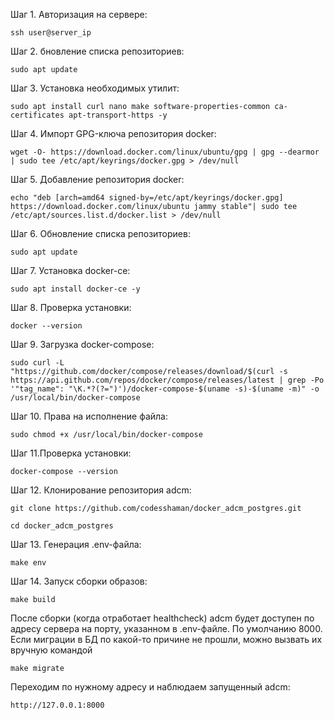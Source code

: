 Шаг 1. Авторизация на сервере:

```
ssh user@server_ip
```

Шаг 2. бновление списка репозиториев:

```
sudo apt update
```

Шаг 3. Установка необходимых утилит:

```
sudo apt install curl nano make software-properties-common ca-certificates apt-transport-https -y
```

Шаг 4. Импорт GPG-ключа репозитория docker:

```
wget -O- https://download.docker.com/linux/ubuntu/gpg | gpg --dearmor | sudo tee /etc/apt/keyrings/docker.gpg > /dev/null
```

Шаг 5. Добавление репозитория docker:

```
echo "deb [arch=amd64 signed-by=/etc/apt/keyrings/docker.gpg] https://download.docker.com/linux/ubuntu jammy stable"| sudo tee /etc/apt/sources.list.d/docker.list > /dev/null
```

Шаг 6. Обновление списка репозиториев:

```
sudo apt update
```

Шаг 7. Установка docker-ce:

```
sudo apt install docker-ce -y
```

Шаг 8. Проверка установки:

```
docker --version
```

Шаг 9. Загрузка docker-compose:

```
sudo curl -L "https://github.com/docker/compose/releases/download/$(curl -s https://api.github.com/repos/docker/compose/releases/latest | grep -Po '"tag_name": "\K.*?(?=")')/docker-compose-$(uname -s)-$(uname -m)" -o /usr/local/bin/docker-compose
```

Шаг 10. Права на исполнение файла:

```
sudo chmod +x /usr/local/bin/docker-compose
```

Шаг 11.Проверка установки:

```
docker-compose --version
```

 Шаг 12. Клонирование репозитория adcm:

```
git clone https://github.com/codesshaman/docker_adcm_postgres.git
```

```
cd docker_adcm_postgres
```

Шаг 13. Генерация .env-файла:

```
make env
```

Шаг 14. Запуск сборки образов:

```
make build
```

После сборки (когда отработает healthcheck) adcm будет доступен по адресу сервера на порту, указанном в .env-файле. По умолчанию 8000. Если миграции в БД по какой-то причине не прошли, можно вызвать их вручную командой

```
make migrate
```

Переходим по нужному адресу и наблюдаем запущенный adcm:

```
http://127.0.0.1:8000
```

